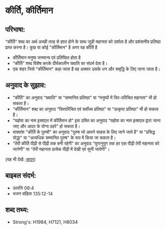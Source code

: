 # कीर्ति, कीर्तिमान #

## परिभाषा: ##

“कीर्ति” शब्द का अर्थ अच्छी तरह से ज्ञात होने के साथ जुड़ी महानता को दर्शाता है और प्रशंसनीय प्रतिष्ठा प्राप्त करना है। कुछ या कोई "कीर्तिमान" है अगर वह कीर्ति है 

* कीर्तिमान मनुष्य जनमान्य एवं प्रतिष्ठित होता है
* “कीर्ति” शब्द विशेष करके दीर्घकालीन ख्याति का संदर्भ देता है।
* एक शहर जिसे "कीर्तिमान" कहा जाता है वह अक्सर उसके धन और समृद्धि के लिए जाना जाता है।

## अनुवाद के सुझाव: ##

* “कीर्ति” का अनुवाद “ख्याति” या “सम्मानित प्रतिष्ठा” या “मनुष्यों में चिर-परिचित महानता” भी हो सकता है।
* “कीर्तिमान” शब्द का अनुवाद “चिरपरिचित एवं सर्वोच्य प्रतिष्ठा” या “उत्कृष्ट प्रतिष्ठा” भी हो सकता है।
* “यहोवा का नाम इस्राएल में कीर्तिमान हो” इस उक्ति का अनुवाद “यहोवा का नाम इस्राएल द्वारा जाना जाए और आदर के योग्य ठहरे” हो सकता है।
* वाक्यांश "कीर्ति के पुरुषों" का अनुवाद "पुरुष जो आपने साहस के लिए जाने जाते है" या "प्रसिद्ध योद्धा" या "अत्यधिक सम्मानित पुरुष" के रूप में किया जा सकता है।
* “तेरी कीर्ति पीढ़ी से पीढ़ी तक बनी रहेगी” का अनुवाद “युगानुयुग तक हर एक पीढ़ी तेरी महानता को जानेगी” या “तेरी महानता प्रत्येक पीढ़ी में देखी एवं सुनी जायेगी”।

(यह भी देखें: [आदर](../honor.md))

## बाइबल संदर्भ: ##

* उत्पत्ति 06:4
* भजन संहिता 135:12-14

## शब्द तथ्य: ##

* Strong's: H1984, H7121, H8034
